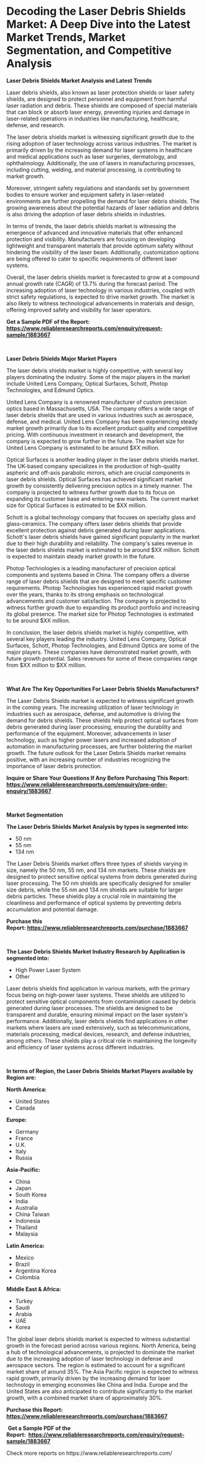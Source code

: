 <p><h1>Decoding the Laser Debris Shields Market: A Deep Dive into the Latest Market Trends, Market Segmentation, and Competitive Analysis</h1></p><p><strong>Laser Debris Shields Market Analysis and Latest Trends</strong></p>
<p><p>Laser debris shields, also known as laser protection shields or laser safety shields, are designed to protect personnel and equipment from harmful laser radiation and debris. These shields are composed of special materials that can block or absorb laser energy, preventing injuries and damage in laser-related operations in industries like manufacturing, healthcare, defense, and research.</p><p>The laser debris shields market is witnessing significant growth due to the rising adoption of laser technology across various industries. The market is primarily driven by the increasing demand for laser systems in healthcare and medical applications such as laser surgeries, dermatology, and ophthalmology. Additionally, the use of lasers in manufacturing processes, including cutting, welding, and material processing, is contributing to market growth.</p><p>Moreover, stringent safety regulations and standards set by government bodies to ensure worker and equipment safety in laser-related environments are further propelling the demand for laser debris shields. The growing awareness about the potential hazards of laser radiation and debris is also driving the adoption of laser debris shields in industries.</p><p>In terms of trends, the laser debris shields market is witnessing the emergence of advanced and innovative materials that offer enhanced protection and visibility. Manufacturers are focusing on developing lightweight and transparent materials that provide optimum safety without hindering the visibility of the laser beam. Additionally, customization options are being offered to cater to specific requirements of different laser systems.</p><p>Overall, the laser debris shields market is forecasted to grow at a compound annual growth rate (CAGR) of 13.7% during the forecast period. The increasing adoption of laser technology in various industries, coupled with strict safety regulations, is expected to drive market growth. The market is also likely to witness technological advancements in materials and design, offering improved safety and visibility for laser operators.</p></p>
<p><strong>Get a Sample PDF of the Report:&nbsp; <a href="https://www.reliableresearchreports.com/enquiry/request-sample/1883667">https://www.reliableresearchreports.com/enquiry/request-sample/1883667</a></strong></p>
<p>&nbsp;</p>
<p><strong>Laser Debris Shields Major Market Players</strong></p>
<p><p>The laser debris shields market is highly competitive, with several key players dominating the industry. Some of the major players in the market include United Lens Company, Optical Surfaces, Schott, Photop Technologies, and Edmund Optics.</p><p>United Lens Company is a renowned manufacturer of custom precision optics based in Massachusetts, USA. The company offers a wide range of laser debris shields that are used in various industries such as aerospace, defense, and medical. United Lens Company has been experiencing steady market growth primarily due to its excellent product quality and competitive pricing. With continuous investment in research and development, the company is expected to grow further in the future. The market size for United Lens Company is estimated to be around $XX million.</p><p>Optical Surfaces is another leading player in the laser debris shields market. The UK-based company specializes in the production of high-quality aspheric and off-axis parabolic mirrors, which are crucial components in laser debris shields. Optical Surfaces has achieved significant market growth by consistently delivering precision optics in a timely manner. The company is projected to witness further growth due to its focus on expanding its customer base and entering new markets. The current market size for Optical Surfaces is estimated to be $XX million.</p><p>Schott is a global technology company that focuses on specialty glass and glass-ceramics. The company offers laser debris shields that provide excellent protection against debris generated during laser applications. Schott's laser debris shields have gained significant popularity in the market due to their high durability and reliability. The company's sales revenue in the laser debris shields market is estimated to be around $XX million. Schott is expected to maintain steady market growth in the future.</p><p>Photop Technologies is a leading manufacturer of precision optical components and systems based in China. The company offers a diverse range of laser debris shields that are designed to meet specific customer requirements. Photop Technologies has experienced rapid market growth over the years, thanks to its strong emphasis on technological advancements and customer satisfaction. The company is projected to witness further growth due to expanding its product portfolio and increasing its global presence. The market size for Photop Technologies is estimated to be around $XX million.</p><p>In conclusion, the laser debris shields market is highly competitive, with several key players leading the industry. United Lens Company, Optical Surfaces, Schott, Photop Technologies, and Edmund Optics are some of the major players. These companies have demonstrated market growth, with future growth potential. Sales revenues for some of these companies range from $XX million to $XX million.</p></p>
<p>&nbsp;</p>
<p><strong>What Are The Key Opportunities For Laser Debris Shields Manufacturers?</strong></p>
<p><p>The Laser Debris Shields market is expected to witness significant growth in the coming years. The increasing utilization of laser technology in industries such as aerospace, defense, and automotive is driving the demand for debris shields. These shields help protect optical surfaces from debris generated during laser processing, ensuring the durability and performance of the equipment. Moreover, advancements in laser technology, such as higher power lasers and increased adoption of automation in manufacturing processes, are further bolstering the market growth. The future outlook for the Laser Debris Shields market remains positive, with an increasing number of industries recognizing the importance of laser debris protection.</p></p>
<p><strong>Inquire or Share Your Questions If Any Before Purchasing This Report: <a href="https://www.reliableresearchreports.com/enquiry/pre-order-enquiry/1883667">https://www.reliableresearchreports.com/enquiry/pre-order-enquiry/1883667</a></strong></p>
<p>&nbsp;</p>
<p><strong>Market Segmentation</strong></p>
<p><strong>The Laser Debris Shields Market Analysis by types is segmented into:</strong></p>
<p><ul><li>50 nm</li><li>55 nm</li><li>134 nm</li></ul></p>
<p><p>The Laser Debris Shields market offers three types of shields varying in size, namely the 50 nm, 55 nm, and 134 nm markets. These shields are designed to protect sensitive optical systems from debris generated during laser processing. The 50 nm shields are specifically designed for smaller size debris, while the 55 nm and 134 nm shields are suitable for larger debris particles. These shields play a crucial role in maintaining the cleanliness and performance of optical systems by preventing debris accumulation and potential damage.</p></p>
<p><strong>Purchase this Report:&nbsp;<a href="https://www.reliableresearchreports.com/purchase/1883667">https://www.reliableresearchreports.com/purchase/1883667</a></strong></p>
<p>&nbsp;</p>
<p><strong>The Laser Debris Shields Market Industry Research by Application is segmented into:</strong></p>
<p><ul><li>High Power Laser System</li><li>Other</li></ul></p>
<p><p>Laser debris shields find application in various markets, with the primary focus being on high-power laser systems. These shields are utilized to protect sensitive optical components from contamination caused by debris generated during laser processes. The shields are designed to be transparent and durable, ensuring minimal impact on the laser system's performance. Additionally, laser debris shields find applications in other markets where lasers are used extensively, such as telecommunications, materials processing, medical devices, research, and defense industries, among others. These shields play a critical role in maintaining the longevity and efficiency of laser systems across different industries.</p></p>
<p>&nbsp;</p>
<p><strong>In terms of Region, the Laser Debris Shields Market Players available by Region are:</strong></p>
<p>
    <p> <strong> North America: </strong>
        <ul>
            <li>United States</li>
            <li>Canada</li>
        </ul>
        </p> 
    <p> <strong> Europe: </strong>
        <ul>
            <li>Germany</li>
            <li>France</li>
            <li>U.K.</li>
            <li>Italy</li>
            <li>Russia</li>
        </ul>
        </p> 
    <p> <strong> Asia-Pacific: </strong>
        <ul>
            <li>China</li>
            <li>Japan</li>
            <li>South Korea</li>
            <li>India</li>
            <li>Australia</li>
            <li>China Taiwan</li>
            <li>Indonesia</li>
            <li>Thailand</li>
            <li>Malaysia</li>
        </ul>
        </p> 
    <p> <strong> Latin America: </strong>
        <ul>
            <li>Mexico</li>
            <li>Brazil</li>
            <li>Argentina Korea</li>
            <li>Colombia</li>
        </ul>
        </p> 
    <p> <strong> Middle East & Africa: </strong>
        <ul>
            <li>Turkey</li>
            <li>Saudi</li>
            <li>Arabia</li>
            <li>UAE</li>
            <li>Korea</li>
        </ul>
    </p>
    </p>
<p><p>The global laser debris shields market is expected to witness substantial growth in the forecast period across various regions. North America, being a hub of technological advancements, is projected to dominate the market due to the increasing adoption of laser technology in defense and aerospace sectors. The region is estimated to account for a significant market share of around 35%. The Asia Pacific region is expected to witness rapid growth, primarily driven by the increasing demand for laser technology in emerging economies like China and India. Europe and the United States are also anticipated to contribute significantly to the market growth, with a combined market share of approximately 30%.</p></p>
<p><strong>Purchase this Report: <a href="https://www.reliableresearchreports.com/purchase/1883667">https://www.reliableresearchreports.com/purchase/1883667</a></strong></p>
<p>&nbsp;<strong>Get a Sample PDF of the Report:&nbsp;&nbsp;<a href="https://www.reliableresearchreports.com/enquiry/request-sample/1883667">https://www.reliableresearchreports.com/enquiry/request-sample/1883667</a></strong></p>
<p><strong></strong></p>
<p>Check more reports on https://www.reliableresearchreports.com/</p>